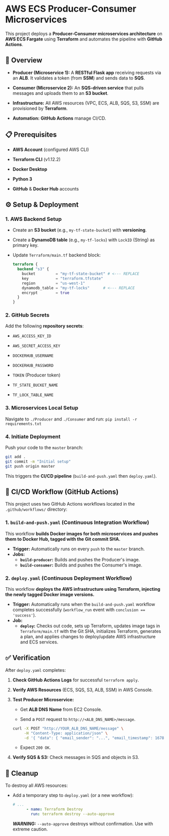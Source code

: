 # AWS ECS Producer-Consumer Microservices

This project deploys a **Producer-Consumer microservices architecture** on **AWS ECS Fargate** using **Terraform** and automates the pipeline with **GitHub Actions**.

## 🚀 Overview

* **Producer (Microservice 1):** A **RESTful Flask app** receiving requests via an **ALB**. It validates a token (from **SSM**) and sends data to **SQS**.

* **Consumer (Microservice 2):** An **SQS-driven service** that pulls messages and uploads them to an **S3 bucket**.

* **Infrastructure:** All AWS resources (VPC, ECS, ALB, SQS, S3, SSM) are provisioned by **Terraform**.

* **Automation:** **GitHub Actions** manage CI/CD.

## 📋 Prerequisites

* **AWS Account** (configured AWS CLI)

* **Terraform CLI** (v1.12.2)

* **Docker Desktop**

* **Python 3**

* **GitHub** & **Docker Hub** accounts

## ⚙️ Setup & Deployment

### 1. AWS Backend Setup

* Create an **S3 bucket** (e.g., `my-tf-state-bucket`) with **versioning**.

* Create a **DynamoDB table** (e.g., `my-tf-locks`) with `LockID` (String) as primary key.

* Update `Terraform/main.tf` backend block:

    ```terraform
    terraform {
      backend "s3" {
        bucket         = "my-tf-state-bucket" # <--- REPLACE
        key            = "terraform.tfstate"
        region         = "us-west-1"
        dynamodb_table = "my-tf-locks"      # <--- REPLACE
        encrypt        = true
      }
    }
    ```

### 2. GitHub Secrets

Add the following **repository secrets**:

* `AWS_ACCESS_KEY_ID`

* `AWS_SECRET_ACCESS_KEY`

* `DOCKERHUB_USERNAME`

* `DOCKERHUB_PASSWORD`

* `TOKEN` (Producer token)

* `TF_STATE_BUCKET_NAME`

* `TF_LOCK_TABLE_NAME`

### 3. Microservices Local Setup

Navigate to `./Producer` and `./Consumer` and run:
`pip install -r requirements.txt`

### 4. Initiate Deployment

Push your code to the `master` branch:

```bash
git add .
git commit -m "Initial setup"
git push origin master
```

This triggers the **CI/CD pipeline** (`build-and-push.yaml` then `deploy.yaml`).

## 🚀 CI/CD Workflow (GitHub Actions)

This project uses two GitHub Actions workflows located in the `.github/workflows/` directory:

### 1. `build-and-push.yaml` (Continuous Integration Workflow)

This workflow **builds Docker images for both microservices and pushes them to Docker Hub, tagged with the Git commit SHA.**

* **Trigger:** Automatically runs on every `push` to the `master` branch.
* **Jobs:**
    * **`build-producer`:** Builds and pushes the Producer's image.
    * **`build-consumer`:** Builds and pushes the Consumer's image.

### 2. `deploy.yaml` (Continuous Deployment Workflow)

This workflow **deploys the AWS infrastructure using Terraform, injecting the newly tagged Docker image versions.**

* **Trigger:** Automatically runs when the `build-and-push.yaml` workflow completes successfully (`workflow_run` event with `conclusion == 'success'`).
* **Job:**
    * **`deploy`:** Checks out code, sets up Terraform, updates image tags in `Terraform/main.tf` with the Git SHA, initializes Terraform, generates a plan, and applies changes to deploy/update AWS infrastructure and ECS services.

## ✅ Verification

After `deploy.yaml` completes:

1.  **Check GitHub Actions Logs** for successful `terraform apply`.

2.  **Verify AWS Resources** (ECS, SQS, S3, ALB, SSM) in AWS Console.

3.  **Test Producer Microservice:**

    * Get **ALB DNS Name** from EC2 Console.

    * Send a `POST` request to `http://<ALB_DNS_NAME>/message`.

    ```bash
    curl -X POST "http://YOUR_ALB_DNS_NAME/message" \
         -H "Content-Type: application/json" \
         -d '{ "data": { "email_sender": "...", "email_timestamp": 1678886400 }, "token": "YOUR_SSM_TOKEN" }'
    ```

    * Expect `200 OK`.

4.  **Verify SQS & S3:** Check messages in SQS and objects in S3.

## 🧹 Cleanup

To destroy all AWS resources:

* Add a temporary step to `deploy.yaml` (or a new workflow):

    ```yaml
    # ...
          - name: Terraform Destroy
            run: terraform destroy --auto-approve
    ```

    ***WARNING:*** `--auto-approve` destroys without confirmation. Use with extreme caution.

